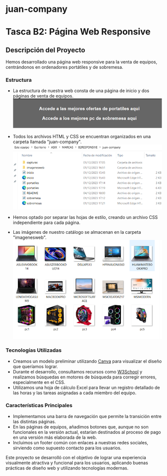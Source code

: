 # juan-company
# Tasca B2: Página Web Responsive

## Descripción del Proyecto

Hemos desarrollado una página web responsive para la venta de equipos, centrándonos en ordenadores portátiles y de sobremesa.

### Estructura

- La estructura de nuestra web consta de una página de inicio y dos páginas de venta de equipos.
![Barra de navegacion](\capturas\NAV.png)

- Todos los archivos HTML y CSS se encuentran organizados en una carpeta llamada "juan-company". 
![Carpetas](\capturas\estructuradecarpetas.png)
- Hemos optado por separar las hojas de estilo, creando un archivo CSS independiente para cada página.
- Las imágenes de nuestro catálogo se almacenan en la carpeta "imagenesweb".
![equipos](\capturas\imgdeequipos.png)

### Tecnologías Utilizadas

- Creamos un modelo preliminar utilizando [Canva](https://www.canva.com/) para visualizar el diseño que queríamos lograr.
- Durante el desarrollo, consultamos recursos como [W3School](https://www.w3schools.com/) y realizamos búsquedas en motores de búsqueda para corregir errores, especialmente en el CSS.
- Utilizamos una hoja de cálculo Excel para llevar un registro detallado de las horas y las tareas asignadas a cada miembro del equipo.

### Características Principales

- Implementamos una barra de navegación que permite la transición entre las distintas páginas.
- En las páginas de equipos, añadimos botones que, aunque no son funcionales en la versión actual, estarían destinados al proceso de pago en una versión más elaborada de la web.
- Incluimos un footer común con enlaces a nuestras redes sociales, sirviendo como supuesto contacto para los usuarios.

Este proyecto se desarrolló con el objetivo de lograr una experiencia visualmente atractiva y funcional para los usuarios, aplicando buenas prácticas de diseño web y utilizando tecnologías modernas.

